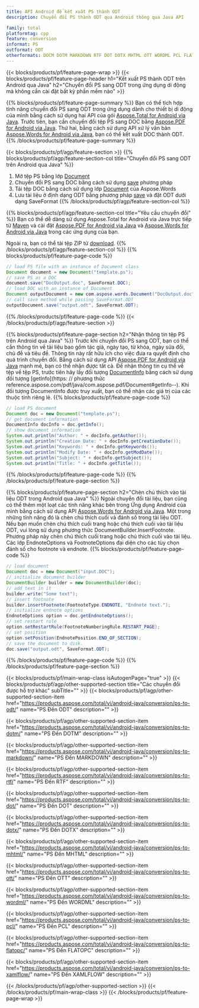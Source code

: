 ```yaml
---
title: API Android để kết xuất PS thành ODT
description: Chuyển đổi PS thành ODT qua Android thông qua Java API

family: total
platformtag: cpp
feature: conversion
informat: PS
outformat: ODT
otherformats: DOCM DOTM MARKDOWN RTF DOT DOTX MHTML OTT WORDML PCL FLATOPC XAMLFLOW
---
```

{{< blocks/products/pf/feature-page-wrap >}}
{{< blocks/products/pf/feature-page-header h1="Kết xuất PS thành ODT trên Android qua Java" h2="Chuyển đổi PS sang ODT trong ứng dụng di động mà không cần cài đặt bất kỳ phần mềm nào" >}}

{{% blocks/products/pf/feature-page-summary %}}
Bạn có thể tích hợp tính năng chuyển đổi PS sang ODT trong ứng dụng dành cho thiết bị di động của mình bằng cách sử dụng hai API của gói [Aspose.Total for Android via Java](https://products.aspose.com/total/android-java/). Trước tiên, bạn cần chuyển đổi tệp PS sang DOC bằng [Aspose.PDF for Android via Java](https://products.aspose.com/pdf/android-java/). Thứ hai, bằng cách sử dụng API xử lý văn bản [Aspose.Words for Android via Java](https://products.aspose.com/words/android-java/), bạn có thể kết xuất DOC thành ODT. 
{{% /blocks/products/pf/feature-page-summary  %}}

{{< blocks/products/pf/agp/feature-section >}}
{{% blocks/products/pf/agp/feature-section-col title="Chuyển đổi PS sang ODT trên Android qua Java" %}}
1. Mở tệp PS bằng lớp [Document](https://reference.aspose.com/pdf/java/com.aspose.pdf/Document)
2. Chuyển đổi PS sang DOC bằng cách sử dụng [save](https://reference.aspose.com/pdf/java/com.aspose.pdf/Document#save-java.lang.String-com.aspose.pdf.SaveOptions-) phương pháp
3. Tải tệp DOC bằng cách sử dụng lớp [Document](https://reference.aspose.com/words/java/com.aspose.words/Document) của Aspose.Words
4. Lưu tài liệu ở định dạng ODT bằng phương pháp [save](https://reference.aspose.com/words/java/com.aspose.words/Document#save(java.lang.String,int)) và đặt ODT dưới dạng SaveFormat
{{% /blocks/products/pf/agp/feature-section-col %}}

{{% blocks/products/pf/agp/feature-section-col title="Yêu cầu chuyển đổi" %}}
Bạn có thể dễ dàng sử dụng Aspose.Total for Android via Java trực tiếp từ [Maven](https://repository.aspose.com/webapp/#/artifacts/browse/tree/General/repo/com/aspose/aspose-total) và cài đặt [Aspose.PDF for Android via Java](https://docs.aspose.com/pdf/androidjava/installation/) và [Aspose.Words for Android via Java](https://docs.aspose.com/words/java/install-aspose-words-for-android-via-java/#install-asposewords-for-android-via-java-from-maven-repository) trong các ứng dụng của bạn.

Ngoài ra, bạn có thể tải tệp ZIP từ [download](https://downloads.aspose.com/total/androidjava).
{{% /blocks/products/pf/agp/feature-section-col %}}
{{% blocks/products/pf/feature-page-code %}}

```java
// load PS file with an instance of Document class
Document document = new Document("template.ps");
// save PS as a DOC 
document.save("DocOutput.doc", SaveFormat.DOC); 
// load DOC with an instance of Document
Document outputDocument = new com.aspose.words.Document("DocOutput.doc");
// call save method while passing SaveFormat.ODT
outputDocument.save("output.odt", SaveFormat.ODT);   
```


{{% /blocks/products/pf/feature-page-code %}}
{{< /blocks/products/pf/agp/feature-section >}}

{{% blocks/products/pf/feature-page-section  h2="Nhận thông tin tệp PS trên Android qua Java" %}}
Trước khi chuyển đổi PS sang ODT, bạn có thể cần thông tin về tài liệu bao gồm tác giả, ngày tạo, từ khóa, ngày sửa đổi, chủ đề và tiêu đề. Thông tin này rất hữu ích cho việc đưa ra quyết định cho quá trình chuyển đổi. Bằng cách sử dụng API [Aspose.PDF for Android via Java](https://docs.aspose.com/pdf/androidjava/) mạnh mẽ, bạn có thể nhận được tất cả. Để nhận thông tin cụ thể về tệp về tệp PS, trước tiên hãy lấy đối tượng [DocumentInfo](https://reference.aspose.com/pdf/java/com.aspose.pdf/DocumentInfo) bằng cách sử dụng đối tượng [getInfo](https: // phương thức reference.aspose.com/pdf/java/com.aspose.pdf/Document#getInfo--). Khi đối tượng DocumentInfo được truy xuất, bạn có thể nhận các giá trị của các thuộc tính riêng lẻ.
{{% blocks/products/pf/feature-page-code %}}

```java
// load PS document
Document doc = new Document("template.ps");
// get document information
DocumentInfo docInfo = doc.getInfo();
// show document information
System.out.println("Author: " + docInfo.getAuthor());
System.out.println("Creation Date: " + docInfo.getCreationDate());
System.out.println("Keywords: " + docInfo.getKeywords());
System.out.println("Modify Date: " + docInfo.getModDate());
System.out.println("Subject: " + docInfo.getSubject());
System.out.println("Title: " + docInfo.getTitle());
```

{{% /blocks/products/pf/feature-page-code  %}}
{{% /blocks/products/pf/feature-page-section %}}

{{% blocks/products/pf/feature-page-section  h2="Chèn chú thích vào tài liệu ODT trong Android qua Java" %}}
Ngoài chuyển đổi tài liệu, bạn cũng có thể thêm một loạt các tính năng khác bên trong Ứng dụng Android của mình bằng cách sử dụng API [Aspose.Words for Android via Java](https://products.aspose.com/words/androidjava/). Một trong những tính năng đó là chèn chú thích cuối và đánh số trong tài liệu ODT. Nếu bạn muốn chèn chú thích cuối trang hoặc chú thích cuối vào tài liệu ODT, vui lòng sử dụng phương thức DocumentBuilder.InsertFootnote. Phương pháp này chèn chú thích cuối trang hoặc chú thích cuối vào tài liệu. Các lớp EndnoteOptions và FootnoteOptions đại diện cho các tùy chọn đánh số cho footnote và endnote.
{{% blocks/products/pf/feature-page-code %}}

```java
// load document
Document doc = new Document("input.DOC");
// initialize document builder
DocumentBuilder builder = new DocumentBuilder(doc);
// add text in it
builder.write("Some text");
// insert footnote
builder.insertFootnote(FootnoteType.ENDNOTE, "Endnote text.");
// initialize endnote options
EndnoteOptions option = doc.getEndnoteOptions();
// set restart rule
option.setRestartRule(FootnoteNumberingRule.RESTART_PAGE);
// set position
option.setPosition(EndnotePosition.END_OF_SECTION);
// save the document to disk.
doc.save("output.odt", SaveFormat.ODT);  
```

{{% /blocks/products/pf/feature-page-code  %}}
{{% /blocks/products/pf/feature-page-section %}}

{{< blocks/products/pf/main-wrap-class isAutogenPage="true" >}}
{{< blocks/products/pf/agp/other-supported-section title="Các chuyển đổi được hỗ trợ khác" subTitle="" >}}
{{< blocks/products/pf/agp/other-supported-section-item href="https://products.aspose.com/total/vi/android-java/conversion/ps-to-odt/" name="PS Đến ODT" description="" >}}

{{< blocks/products/pf/agp/other-supported-section-item href="https://products.aspose.com/total/vi/android-java/conversion/ps-to-dotm/" name="PS Đến DOTM" description="" >}}

{{< blocks/products/pf/agp/other-supported-section-item href="https://products.aspose.com/total/vi/android-java/conversion/ps-to-markdown/" name="PS Đến MARKDOWN" description="" >}}

{{< blocks/products/pf/agp/other-supported-section-item href="https://products.aspose.com/total/vi/android-java/conversion/ps-to-rtf/" name="PS Đến RTF" description="" >}}

{{< blocks/products/pf/agp/other-supported-section-item href="https://products.aspose.com/total/vi/android-java/conversion/ps-to-dot/" name="PS Đến DOT" description="" >}}

{{< blocks/products/pf/agp/other-supported-section-item href="https://products.aspose.com/total/vi/android-java/conversion/ps-to-dotx/" name="PS Đến DOTX" description="" >}}

{{< blocks/products/pf/agp/other-supported-section-item href="https://products.aspose.com/total/vi/android-java/conversion/ps-to-mhtml/" name="PS Đến MHTML" description="" >}}

{{< blocks/products/pf/agp/other-supported-section-item href="https://products.aspose.com/total/vi/android-java/conversion/ps-to-ott/" name="PS Đến OTT" description="" >}}

{{< blocks/products/pf/agp/other-supported-section-item href="https://products.aspose.com/total/vi/android-java/conversion/ps-to-wordml/" name="PS Đến WORDML" description="" >}}

{{< blocks/products/pf/agp/other-supported-section-item href="https://products.aspose.com/total/vi/android-java/conversion/ps-to-pcl/" name="PS Đến PCL" description="" >}}

{{< blocks/products/pf/agp/other-supported-section-item href="https://products.aspose.com/total/vi/android-java/conversion/ps-to-flatopc/" name="PS Đến FLATOPC" description="" >}}

{{< blocks/products/pf/agp/other-supported-section-item href="https://products.aspose.com/total/vi/android-java/conversion/ps-to-xamlflow/" name="PS Đến XAMLFLOW" description="" >}}


{{< /blocks/products/pf/agp/other-supported-section >}}
{{< /blocks/products/pf/main-wrap-class >}}
{{< /blocks/products/pf/feature-page-wrap >}}